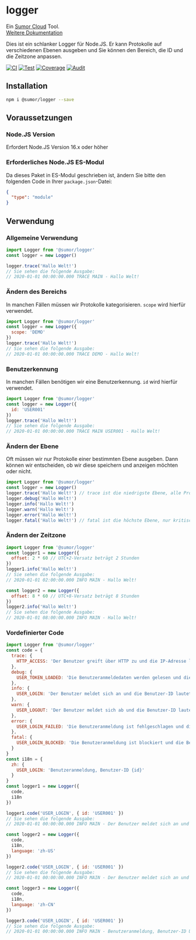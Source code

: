 # logger

Ein [Sumor Cloud](https://sumor.cloud) Tool.  
[Weitere Dokumentation](https://sumor.cloud/logger)

Dies ist ein schlanker Logger für Node.JS.
Er kann Protokolle auf verschiedenen Ebenen ausgeben und Sie können den Bereich, die ID und die Zeitzone anpassen.

[![CI](https://github.com/sumor-cloud/logger/actions/workflows/ci.yml/badge.svg)](https://github.com/sumor-cloud/logger/actions/workflows/ci.yml)
[![Test](https://github.com/sumor-cloud/logger/actions/workflows/ut.yml/badge.svg)](https://github.com/sumor-cloud/logger/actions/workflows/ut.yml)
[![Coverage](https://github.com/sumor-cloud/logger/actions/workflows/coverage.yml/badge.svg)](https://github.com/sumor-cloud/logger/actions/workflows/coverage.yml)
[![Audit](https://github.com/sumor-cloud/logger/actions/workflows/audit.yml/badge.svg)](https://github.com/sumor-cloud/logger/actions/workflows/audit.yml)

## Installation

```bash
npm i @sumor/logger --save
```

## Voraussetzungen

### Node.JS Version

Erfordert Node.JS Version 16.x oder höher

### Erforderliches Node.JS ES-Modul

Da dieses Paket in ES-Modul geschrieben ist,
ändern Sie bitte den folgenden Code in Ihrer `package.json`-Datei:

```json
{
  "type": "module"
}
```

## Verwendung

### Allgemeine Verwendung

```js
import Logger from '@sumor/logger'
const logger = new Logger()

logger.trace('Hallo Welt!')
// Sie sehen die folgende Ausgabe:
// 2020-01-01 00:00:00.000 TRACE MAIN - Hallo Welt!
```

### Ändern des Bereichs

In manchen Fällen müssen wir Protokolle kategorisieren. `scope` wird hierfür verwendet.

```js
import Logger from '@sumor/logger'
const logger = new Logger({
  scope: 'DEMO'
})
logger.trace('Hallo Welt!')
// Sie sehen die folgende Ausgabe:
// 2020-01-01 00:00:00.000 TRACE DEMO - Hallo Welt!
```

### Benutzerkennung

In manchen Fällen benötigen wir eine Benutzerkennung. `id` wird hierfür verwendet.

```js
import Logger from '@sumor/logger'
const logger = new Logger({
  id: 'USER001'
})
logger.trace('Hallo Welt!')
// Sie sehen die folgende Ausgabe:
// 2020-01-01 00:00:00.000 TRACE MAIN USER001 - Hallo Welt!
```

### Ändern der Ebene

Oft müssen wir nur Protokolle einer bestimmten Ebene ausgeben. Dann können wir entscheiden, ob wir diese speichern und anzeigen möchten oder nicht.

```js
import Logger from '@sumor/logger'
const logger = new Logger()
logger.trace('Hallo Welt!') // trace ist die niedrigste Ebene, alle Protokolle werden ausgegeben
logger.debug('Hallo Welt!')
logger.info('Hallo Welt!')
logger.warn('Hallo Welt!')
logger.error('Hallo Welt!')
logger.fatal('Hallo Welt!') // fatal ist die höchste Ebene, nur kritische Fehler werden ausgegeben
```

### Ändern der Zeitzone

```js
import Logger from '@sumor/logger'
const logger1 = new Logger({
  offset: 2 * 60 // UTC+2-Versatz beträgt 2 Stunden
})
logger1.info('Hallo Welt!')
// Sie sehen die folgende Ausgabe:
// 2020-01-01 02:00:00.000 INFO MAIN - Hallo Welt!

const logger2 = new Logger({
  offset: 8 * 60 // UTC+8-Versatz beträgt 8 Stunden
})
logger2.info('Hallo Welt!')
// Sie sehen die folgende Ausgabe:
// 2020-01-01 08:00:00.000 INFO MAIN - Hallo Welt!
```

### Vordefinierter Code

```js
import Logger from '@sumor/logger'
const code = {
  trace: {
    HTTP_ACCESS: 'Der Benutzer greift über HTTP zu und die IP-Adresse lautet {ip}'
  },
  debug: {
    USER_TOKEN_LOADED: 'Die Benutzeranmeldedaten werden gelesen und die Benutzer-ID lautet {id}'
  },
  info: {
    USER_LOGIN: 'Der Benutzer meldet sich an und die Benutzer-ID lautet {id}'
  },
  warn: {
    USER_LOGOUT: 'Der Benutzer meldet sich ab und die Benutzer-ID lautet {id}'
  },
  error: {
    USER_LOGIN_FAILED: 'Die Benutzeranmeldung ist fehlgeschlagen und die Benutzer-ID lautet {id}'
  },
  fatal: {
    USER_LOGIN_BLOCKED: 'Die Benutzeranmeldung ist blockiert und die Benutzer-ID lautet {id}'
  }
}
const i18n = {
  zh: {
    USER_LOGIN: 'Benutzeranmeldung, Benutzer-ID {id}'
  }
}
const logger1 = new Logger({
  code,
  i18n
})

logger1.code('USER_LOGIN', { id: 'USER001' })
// Sie sehen die folgende Ausgabe:
// 2020-01-01 00:00:00.000 INFO MAIN - Der Benutzer meldet sich an und die Benutzer-ID lautet USER001

const logger2 = new Logger({
  code,
  i18n,
  language: 'zh-US'
})

logger2.code('USER_LOGIN', { id: 'USER001' })
// Sie sehen die folgende Ausgabe:
// 2020-01-01 00:00:00.000 INFO MAIN - Der Benutzer meldet sich an und die Benutzer-ID lautet USER001

const logger3 = new Logger({
  code,
  i18n,
  language: 'zh-CN'
})

logger3.code('USER_LOGIN', { id: 'USER001' })
// Sie sehen die folgende Ausgabe:
// 2020-01-01 00:00:00.000 INFO MAIN - Benutzeranmeldung, Benutzer-ID USER001
```
